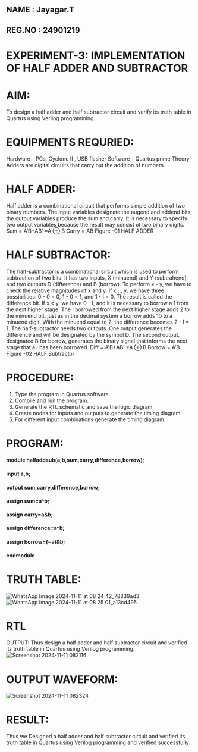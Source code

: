

## NAME : Jayagar.T
## REG.NO : 24901219
 # EXPERIMENT-3: IMPLEMENTATION OF HALF ADDER AND SUBTRACTOR

# AIM:
 To design a half adder and half subtractor circuit and verify its truth table in Quartus using Verilog
 programming.
# EQUIPMENTS REQURIED:
 Hardware – PCs, Cyclone II , USB flasher
 Software – Quartus prime Theory Adders are digital circuits that carry out the addition of numbers.
# HALF ADDER:
 Half adder is a combinational circuit that performs simple addition of two binary numbers. The
 input variables designate the augend and addend bits; the output variables produce the sum and
 carry. It is necessary to specify two output variables because the result may consist of two binary
 digits.
 Sum = A’B+AB’ =A ⊕ B Carry = AB
Figure -01 HALF ADDER
# HALF SUBTRACTOR:
 The half-subtractor is a combinational circuit which is used to perform subtraction of two bits. It
 has two inputs, X (minuend) and Y (subtrahend) and two outputs D (difference) and B (borrow). To
 perform x - y, we have to check the relative magnitudes of x and y. If x ;;, y, we have three
 possibilities: 0 - 0 = 0, 1 - 0 = 1, and 1 - I = 0. The result is called the difference bit. If x < y, we
 have 0 - I, and it is necessary to borrow a 1 from the next higher stage. The I borrowed from the
 next higher stage adds 2 to the minuend bit, just as in the decimal system a borrow adds 10 to a
 minuend digit. With the minuend equal to 2, the difference becomes 2 - I = 1. The half-subtractor
 needs two outputs. One output generates the difference and will be designated by the symbol D.
 The second output, designated B for borrow, generates the binary signal that informs the next
 stage that a I has been borrowed.
 Diff = A’B+AB’ =A ⊕ B Borrow = A’B
 Figure -02 HALF Subtractor
# PROCEDURE:
 1. Type the program in Quartus software.
2. Compile and run the program.
 3. Generate the RTL schematic and save the logic diagram.
 4. Create nodes for inputs and outputs to generate the timing diagram.
 5. For different input combinations generate the timing diagram.
# PROGRAM:

#### module halfaddsub(a,b,sum,carry,difference,borrow);
#### input a,b;
#### output sum,carry,difference,borrow;
#### assign sum=a^b;
#### assign carry=a&b;
#### assign difference=a^b;
#### assign borrow=(~a)&b;
#### endmodule

 # TRUTH TABLE:
![WhatsApp Image 2024-11-11 at 08 24 42_78839ad3](https://github.com/user-attachments/assets/2865eccc-1e76-4fb9-9c50-3f65877bc9c4)
![WhatsApp Image 2024-11-11 at 08 25 01_a13cd495](https://github.com/user-attachments/assets/64b258b7-0482-47f4-a285-2c242f923eb6)

# RTL
 OUTPUT:
Thus design a half adder and half subtractor circuit and verified its truth table in Quartus using
 Verilog programming.
 ![Screenshot 2024-11-11 082116](https://github.com/user-attachments/assets/dd95ee47-6b08-408d-89cf-437f105dd9f7)

# OUTPUT WAVEFORM:
![Screenshot 2024-11-11 082324](https://github.com/user-attachments/assets/0125dbb1-a40a-4416-9e4f-30199df189fa)

# RESULT:
Thus we Designed a half adder and half subtractor circuit and verified its truth table in Quartus using
 Verilog programming and verified successfully
